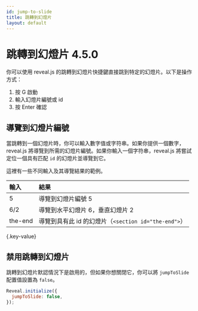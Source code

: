 ```yaml
---
id: jump-to-slide
title: 跳轉到幻燈片
layout: default
---
```


# 跳轉到幻燈片 <span class="r-version-badge coming">4.5.0</span>

你可以使用 reveal.js 的跳轉到幻燈片快捷鍵直接跳到特定的幻燈片。以下是操作方式：

1. 按 G 啟動
2. 輸入幻燈片編號或 id
3. 按 Enter 確認

## 導覽到幻燈片編號

當跳轉到一個幻燈片時，你可以輸入數字值或字符串。如果你提供一個數字，reveal.js 將導覽到所需的幻燈片編號。如果你輸入一個字符串，reveal.js 將嘗試定位一個具有匹配 `id` 的幻燈片並導覽到它。

這裡有一些不同輸入及其導覽結果的範例。

| 輸入    | 結果                                                 |
| :------ | :--------------------------------------------------- |
| 5       | 導覽到幻燈片編號 5                                   |
| 6/2     | 導覽到水平幻燈片 6，垂直幻燈片 2                     |
| the-end | 導覽到具有此 id 的幻燈片（`<section id="the-end">`） |

{.key-value}

## 禁用跳轉到幻燈片

跳轉到幻燈片默認情況下是啟用的，但如果你想關閉它，你可以將 `jumpToSlide` 配置值設置為 `false`。

```javascript
Reveal.initialize({
  jumpToSlide: false,
});
```
